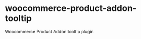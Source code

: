 woocommerce-product-addon-tooltip
=================================

Woocommerce Product Addon tooltip plugin
